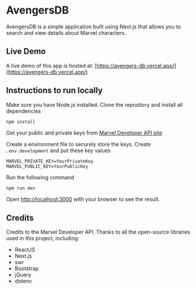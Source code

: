 # AvengersDB

AvengersDB is a simple application built using Next.js that allows you to search and view details about Marvel characters. 

## Live Demo

A live demo of this app is hosted at: [https://avengers-db.vercel.app/](https://avengers-db.vercel.app/)

## Instructions to run locally

Make sure you have Node.js installed. 
Clone the repository and install all dependencies

```bash
npm install
```

Get your public and private keys from [Marvel Developer API site](https://developer.marvel.com/)

Create a environment file to securely store the keys. Create ```.env.development``` and put these key values

```
MARVEL_PRIVATE_KEY=YourPrivateKey
MARVEL_PUBLIC_KEY=YourPublicKey
```

Run the following command
```
npm run dev
```

Open [http://localhost:3000](http://localhost:3000) with your browser to see the result.


## Credits

Credits to the Marvel Developer API.
Thanks to all the open-source libraries used in this project, including:

- ReactJS
- Next.js
- swr
- Bootstrap
- jQuery
- dotenv